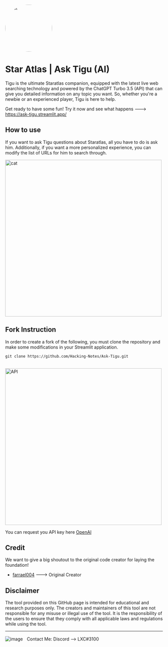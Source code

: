 <img src="https://user-images.githubusercontent.com/118412415/222979139-9b26288f-53b6-4e5a-9ef3-44683311ae9c.png" alt="cat" style="width: 150px; height: auto; border-radius: 50%; -moz-border-radius: 50%; -webkit-border-radius: 50%;">

# Star Atlas | Ask Tigu (AI)


Tigu is the ultimate Staratlas companion, equipped with the latest live web searching technology and powered by the ChatGPT Turbo 3.5 (API) that can give you detailed information on any topic you want. So, whether you're a newbie or an experienced player, Tigu is here to help.

Get ready to have some fun! Try it now and see what happens ---> https://ask-tigu.streamlit.app/

## How to use

If you want to ask Tigu questions about Staratlas, all you have to do is ask him. Additionally, if you want a more personalized experience, you can modify the list of URLs for him to search through.

<img src="https://user-images.githubusercontent.com/118412415/222979405-74c4b1cc-1fc3-4e67-bfb2-eed4c113804d.png" alt="cat" style="width: 500px; height: auto;">

## Fork Instruction

In order to create a fork of the following, you must clone the repository and make some modifications in your Streamlit application.

```
git clone https://github.com/Hacking-Notes/Ask-Tigu.git
```
<br>
<img src="https://user-images.githubusercontent.com/118412415/222979539-d290576d-fd7c-41df-9456-1b4b52109947.png" alt="API" style="width: 500px; height: auto;">

You can request you API key here <a href="https://platform.openai.com/playground">OpenAI</a>

## Credit
We want to give a big shoutout to the original code creator for laying the foundation!
- <a href="https://github.com/farrael004/Quest">farrael004</a> ---> Original Creator

## Disclaimer

The tool provided on this GitHub page is intended for educational and research purposes only. The creators and maintainers of this tool are not responsible for any misuse or illegal use of the tool. It is the responsibility of the users to ensure that they comply with all applicable laws and regulations while using the tool.

---

  ![image](https://external-content.duckduckgo.com/iu/?u=https%3A%2F%2Fwww.net-model.com%2Fimg%2Flogo-discord.png&f=1&nofb=1&ipt=0b347aa70a05f91f4015e7e1049581eba2f397f35b8f27ebb18ae2190210f8ea&ipo=images)ㅤContact Me: Discord --> LXC#3100
